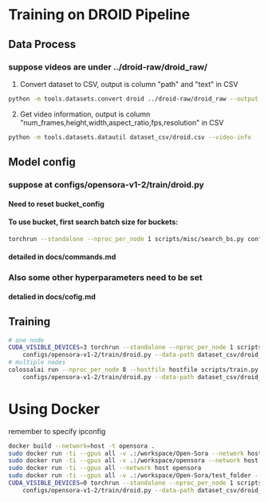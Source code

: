 # Training on DROID Pipeline

## Data Process
### suppose videos are under ../droid-raw/droid_raw/
1. Convert dataset to CSV, output is column "path" and "text" in CSV
```bash
python -m tools.datasets.convert droid ../droid-raw/droid_raw --output dataset_csv/droid.csv
```
2. Get video information, output is column "num_frames,height,width,aspect_ratio,fps,resolution" in CSV
```bash
python -m tools.datasets.datautil dataset_csv/droid.csv --video-info
```

## Model config
### suppose at configs/opensora-v1-2/train/droid.py
#### Need to reset bucket_config
#### To use bucket, first search batch size for buckets:
```bash
torchrun --standalone --nproc_per_node 1 scripts/misc/search_bs.py configs/opensora-v1-2/misc/bs.py --data-path /shared/fangchen/junrui/Open-Sora/dataset_csv/droid_vinfo_bs.csv
```
#### detailed in docs/commands.md

### Also some other hyperparameters need to be set
#### detalied in docs/cofig.md

## Training
```bash
# one node
CUDA_VISIBLE_DEVICES=3 torchrun --standalone --nproc_per_node 1 scripts/train.py \
    configs/opensora-v1-2/train/droid.py --data-path dataset_csv/droid_vinfo.csv --ckpt-path YOUR_PRETRAINED_CKPT
# multiple nodes
colossalai run --nproc_per_node 8 --hostfile hostfile scripts/train.py \
    configs/opensora-v1-2/train/droid.py --data-path dataset_csv/droid_vinfo.csv --ckpt-path YOUR_PRETRAINED_CKPT
```


# Using Docker
remember to specify ipconfig
```bash
docker build --network=host -t opensora .
sudo docker run -ti --gpus all -v .:/workspace/Open-Sora --network host opensora # 挂载不上不懂为什么
sudo docker run -ti --gpus all -v .:/workspace/opensora --network host opensora
sudo docker run -ti --gpus all --network host opensora
sudo docker run -ti --gpus all -v .:/workspace/Open-Sora/test_folder --network host opensora # target path要选在pwd下的某个文件或文件夹，就能挂载
CUDA_VISIBLE_DEVICES=0 torchrun --standalone --nproc_per_node 1 scripts/train.py \
    configs/opensora-v1-2/train/droid.py --data-path dataset_csv/droid_docker.csv

```